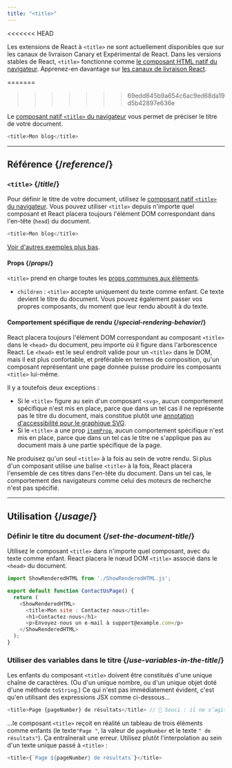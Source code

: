 ```yaml
---
title: "<title>"
---
```


<<<<<<< HEAD
<Canary>

Les extensions de React à `<title>` ne sont actuellement disponibles que sur les canaux de livraison Canary et Expérimental de React. Dans les versions stables de React, `<title>` fonctionne comme [le composant HTML natif du navigateur](/reference/react-dom/components#all-html-components). Apprenez-en davantage sur [les canaux de livraison React](/community/versioning-policy#all-release-channels).

</Canary>


=======
>>>>>>> 69edd845b9a654c6ac9ed68da19d5b42897e636e
<Intro>

Le [composant natif `<title>` du navigateur](https://developer.mozilla.org/fr/docs/Web/HTML/Element/title) vous permet de préciser le titre de votre document.

```js
<title>Mon blog</title>
```

</Intro>

<InlineToc />

---

## Référence {/*reference*/}

### `<title>` {/*title*/}

Pour définir le titre de votre document, utilisez le [composant natif `<title>` du navigateur](https://developer.mozilla.org/fr/docs/Web/HTML/Element/title). Vous pouvez utiliser `<title>` depuis n'importe quel composant et React placera toujours l'élément DOM correspondant dans l'en-tête (`head`) du document.

```js
<title>Mon blog</title>
```

[Voir d'autres exemples plus bas](#usage).

#### Props {/*props*/}

`<title>` prend en charge toutes les [props communes aux éléments](/reference/react-dom/components/common#props).

* `children` : `<title>` accepte uniquement du texte comme enfant. Ce texte devient le titre du document. Vous pouvez également passer vos propres composants, du moment que leur rendu aboutit à du texte.

#### Comportement spécifique de rendu {/*special-rendering-behavior*/}

React placera toujours l'élément DOM correspondant au composant `<title>` dans le `<head>` du document, peu importe où il figure dans l'arborescence React. Le `<head>` est le seul endroit valide pour un `<title>` dans le DOM, mais il est plus confortable, et préférable en termes de composition, qu'un composant représentant une page donnée puisse produire les composants `<title>` lui-même.

Il y a toutefois deux exceptions :

* Si le `<title>` figure au sein d'un composant `<svg>`, aucun comportement spécifique n'est mis en place, parce que dans un tel cas il ne représente pas le titre du document, mais constitue plutôt une [annotation d'accessibilité pour le graphique SVG](https://developer.mozilla.org/fr/docs/Web/SVG/Element/title).
* Si le `<title>` a une prop [`itemProp`](https://developer.mozilla.org/docs/Web/HTML/Global_attributes/itemprop), aucun comportement spécifique n'est mis en place, parce que dans un tel cas le titre ne s'applique pas au document mais à une partie spécifique de la page.

<Pitfall>

Ne produisez qu'un seul `<title>` à la fois au sein de votre rendu.  Si plus d'un composant utilise une balise `<title>` à la fois, React placera l'ensemble de ces titres dans l'en-tête du document.  Dans un tel cas, le comportement des navigateurs comme celui des moteurs de recherche n'est pas spécifié.

</Pitfall>

---

## Utilisation {/*usage*/}

### Définir le titre du document {/*set-the-document-title*/}

Utilisez le composant `<title>` dans n'importe quel composant, avec du texte comme enfant.  React placera le nœud DOM `<title>` associé dans le `<head>` du document.

<SandpackWithHTMLOutput>

```js src/App.js active
import ShowRenderedHTML from './ShowRenderedHTML.js';

export default function ContactUsPage() {
  return (
    <ShowRenderedHTML>
      <title>Mon site : Contactez-nous</title>
      <h1>Contactez-nous</h1>
      <p>Envoyez-nous un e-mail à support@example.com</p>
    </ShowRenderedHTML>
  );
}
```

</SandpackWithHTMLOutput>

### Utiliser des variables dans le titre {/*use-variables-in-the-title*/}

Les enfants du composant `<title>` doivent être constitués d'une unique chaîne de caractères. (Ou d'un unique nombre, ou d'un unique objet doté d'une méthode `toString`.)  Ce qui n'est pas immédiatement évident, c'est qu'en utilisant des expressions JSX comme ci-dessous…

```js
<title>Page {pageNumber} de résultats</title> // 🔴 Souci : il ne s’agit pas d’un unique texte
```

…le composant `<title>` reçoit en réalité un tableau de trois éléments comme enfants (le texte`"Page "`, la valeur de `pageNumber` et le texte `" de résultats"`).  Ça entraînerait une erreur.  Utilisez plutôt l'interpolation au sein d'un texte unique passé à `<title>` :

```js
<title>{`Page ${pageNumber} de résultats`}</title>
```
